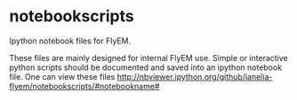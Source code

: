 notebookscripts
================

Ipython notebook files for FlyEM.

These files are mainly designed for internal FlyEM use.  Simple or interactive python scripts should be documented and saved into an ipython notebook file.  One can view these files http://nbviewer.ipython.org/github/janelia-flyem/notebookscripts/#notebookname#
